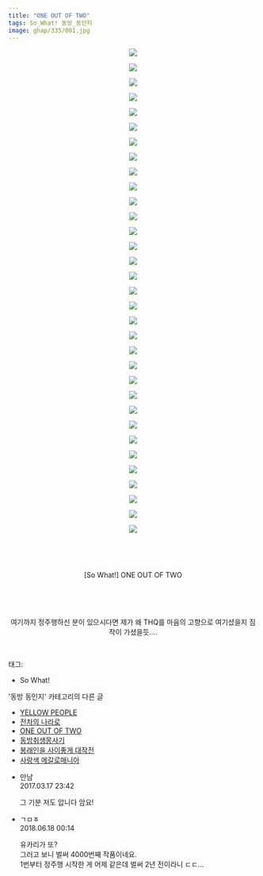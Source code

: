 ```yaml
---
title: "ONE OUT OF TWO"
tags: So_What! 동방_동인지
image: ghap/335/001.jpg
---
```

<div class="article">
<p style="text-align: center; clear: none; float: none;"><img src="{{ site.nasurl }}/ghap/335/001.jpg"/></p>
<p style="text-align: center; clear: none; float: none;"><img src="{{ site.nasurl }}/ghap/335/002.jpg"/></p>
<p style="text-align: center; clear: none; float: none;"><img src="{{ site.nasurl }}/ghap/335/003.jpg"/></p>
<p style="text-align: center; clear: none; float: none;"><img src="{{ site.nasurl }}/ghap/335/004.jpg"/></p>
<p style="text-align: center; clear: none; float: none;"><img src="{{ site.nasurl }}/ghap/335/005.jpg"/></p>
<p style="text-align: center; clear: none; float: none;"><img src="{{ site.nasurl }}/ghap/335/006.jpg"/></p>
<p style="text-align: center; clear: none; float: none;"><img src="{{ site.nasurl }}/ghap/335/007.jpg"/></p>
<p style="text-align: center; clear: none; float: none;"><img src="{{ site.nasurl }}/ghap/335/008.jpg"/></p>
<p style="text-align: center; clear: none; float: none;"><img src="{{ site.nasurl }}/ghap/335/009.jpg"/></p>
<p style="text-align: center; clear: none; float: none;"><img src="{{ site.nasurl }}/ghap/335/010.jpg"/></p>
<p style="text-align: center; clear: none; float: none;"><img src="{{ site.nasurl }}/ghap/335/011.jpg"/></p>
<p style="text-align: center; clear: none; float: none;"><img src="{{ site.nasurl }}/ghap/335/012.jpg"/></p>
<p style="text-align: center; clear: none; float: none;"><img src="{{ site.nasurl }}/ghap/335/013.jpg"/></p>
<p style="text-align: center; clear: none; float: none;"><img src="{{ site.nasurl }}/ghap/335/014.jpg"/></p>
<p style="text-align: center; clear: none; float: none;"><img src="{{ site.nasurl }}/ghap/335/015.jpg"/></p>
<p style="text-align: center; clear: none; float: none;"><img src="{{ site.nasurl }}/ghap/335/016.jpg"/></p>
<p style="text-align: center; clear: none; float: none;"><img src="{{ site.nasurl }}/ghap/335/017.jpg"/></p>
<p style="text-align: center; clear: none; float: none;"><img src="{{ site.nasurl }}/ghap/335/018.jpg"/></p>
<p style="text-align: center; clear: none; float: none;"><img src="{{ site.nasurl }}/ghap/335/019.jpg"/></p>
<p style="text-align: center; clear: none; float: none;"><img src="{{ site.nasurl }}/ghap/335/020.jpg"/></p>
<p style="text-align: center; clear: none; float: none;"><img src="{{ site.nasurl }}/ghap/335/021.jpg"/></p>
<p style="text-align: center; clear: none; float: none;"><img src="{{ site.nasurl }}/ghap/335/022.jpg"/></p>
<p style="text-align: center; clear: none; float: none;"><img src="{{ site.nasurl }}/ghap/335/023.jpg"/></p>
<p style="text-align: center; clear: none; float: none;"><img src="{{ site.nasurl }}/ghap/335/024.jpg"/></p>
<p style="text-align: center; clear: none; float: none;"><img src="{{ site.nasurl }}/ghap/335/025.jpg"/></p>
<p style="text-align: center; clear: none; float: none;"><img src="{{ site.nasurl }}/ghap/335/026.jpg"/></p>
<p style="text-align: center; clear: none; float: none;"><img src="{{ site.nasurl }}/ghap/335/027.jpg"/></p>
<p style="text-align: center; clear: none; float: none;"><img src="{{ site.nasurl }}/ghap/335/028.jpg"/></p>
<p style="text-align: center; clear: none; float: none;"><img src="{{ site.nasurl }}/ghap/335/029.jpg"/></p>
<p style="text-align: center; clear: none; float: none;"><img src="{{ site.nasurl }}/ghap/335/030.jpg"/></p>
<p style="text-align: center; clear: none; float: none;"><img src="{{ site.nasurl }}/ghap/335/031.jpg"/></p>
<p style="text-align: center; clear: none; float: none;"><img src="{{ site.nasurl }}/ghap/335/032.jpg"/></p>
<p style="text-align: center; clear: none; float: none;"><img src="{{ site.nasurl }}/ghap/335/033.jpg"/></p>
<p style="text-align: center; clear: none; float: none;"><br/></p>
<p style="text-align: center; clear: none; float: none;"><br/></p>
<p style="text-align: center; clear: none; float: none;">[So What!] ONE OUT OF TWO</p>
<p style="text-align: center; clear: none; float: none;"><br/></p>
<p style="text-align: center; clear: none; float: none;"><br/></p>
<p style="text-align: center; clear: none; float: none;">여기까지 정주행하신 분이 있으시다면 제가 왜 THQ를 마음의 고향으로 여기셨을지 짐작이 가셨을듯....</p>
<p><br/></p>
</div><div class="tagTrail">
<p>태그: </p>
<ul>
<li>So What!</li>
</ul>
</div><div class="another">
<p>'동방 동인지' 카테고리의 다른 글</p>
<ul>
<li><a href="/2016-06-20-ghap_337">YELLOW PEOPLE</a></li>
<li><a href="/2016-06-20-ghap_336">전차의 나라로</a></li>
<li><a href="/2016-06-20-ghap_335">ONE OUT OF TWO</a></li>
<li><a href="/2016-06-20-ghap_334">동방취생몽사기</a></li>
<li><a href="/2016-06-20-ghap_332">봉래인을 사이좋게 대작전</a></li>
<li><a href="/2016-06-20-ghap_331">사랑색 메갈로매니아</a></li>
</ul>
</div><div class="cb_module cb_fluid">
<div class="cb_wrt cb_profile">
<div class="comment">
<ul>
<li class="cb_thumb_off" id="comment14942100">
<div class="cb_comment_area">
<div class="cb_info_area">
<div class="cb_section">
<span class="cb_nick_name">만남</span>
</div>
<div class="cb_section">
<span class="cb_date">2017.03.17 23:42 </span>
</div>
</div>
<div class="cb_dsc_comment">
<p class="cb_dsc">
											그 기분 저도 압니다 암요!
										</p>
</div>
</div></li>
<li class="cb_thumb_off" id="comment15271992">
<div class="cb_comment_area">
<div class="cb_info_area">
<div class="cb_section">
<span class="cb_nick_name">ㄱㅁㅎ</span>
</div>
<div class="cb_section">
<span class="cb_date">2018.06.18 00:14 </span>
</div>
</div>
<div class="cb_dsc_comment">
<p class="cb_dsc">
											유카리가 또?<br/>
그러고 보니 벌써 4000번째 작품이네요.<br/>
1번부터 정주행 시작한 게 어제 같은데 벌써 2년 전이라니 ㄷㄷ...
										</p>
</div>
</div></li>
</ul>
</div>
</div><!-- commentList close -->
</div>